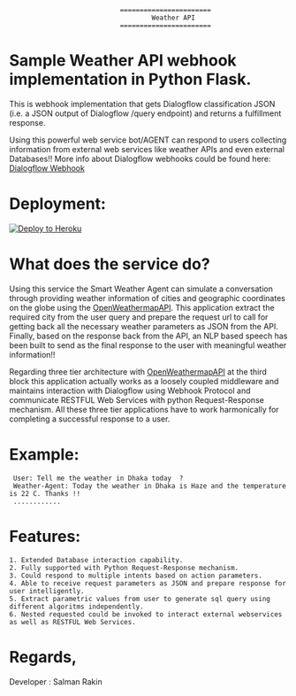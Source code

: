 

                                =======================
                                        Weather API
                                =======================


# Sample Weather API webhook implementation in Python Flask.
This is  webhook implementation that gets Dialogflow classification JSON (i.e. a JSON output of Dialogflow /query endpoint) 
and returns a fulfillment response.

Using this powerful web service bot/AGENT can respond to users collecting information from external web services like weather APIs and even external Databases!!
More info about Dialogflow webhooks could be found here:
[Dialogflow Webhook](https://dialogflow.com/docs/fulfillment#webhook)

# Deployment:
[![Deploy to Heroku](https://www.herokucdn.com/deploy/button.svg)](https://heroku.com/deploy)

# What does the service do?

Using this service the Smart Weather Agent can simulate a conversation through providing weather information of cities and geographic coordinates on the globe
using the [OpenWeathermapAPI](https://openweathermap.org/api). This application extract the required city from the user query and prepare the request url to call 
for getting back all the necessary weather parameters as JSON from the API. Finally, based on the response back from the API, an NLP based speech has been built 
to send as the final response to the user with meaningful weather information!!

Regarding three tier architecture with [OpenWeathermapAPI](https://openweathermap.org/api)  at the third block this application actually works as a loosely coupled middleware and maintains interaction with Dialogflow using Webhook Protocol 
and communicate RESTFUL Web Services with python Request-Response mechanism. All these three tier applications have to work harmonically 
for completing a successful response to a user.

# Example:

     User: Tell me the weather in Dhaka today  ? 
     Weather-Agent: Today the weather in Dhaka is Haze and the temperature is 22 C. Thanks !! 
     ............

# Features:
	1. Extended Database interaction capability.
	2. Fully supported with Python Request-Response mechanism.
	3. Could respond to multiple intents based on action parameters.
	4. Able to receive request parameters as JSON and prepare response for user intelligently. 
	5. Extract parametric values from user to generate sql query using different algoritms independently. 
	6. Nested requested could be invoked to interact external webservices as well as RESTFUL Web Services.

	

# Regards,
Developer : Salman Rakin

	

